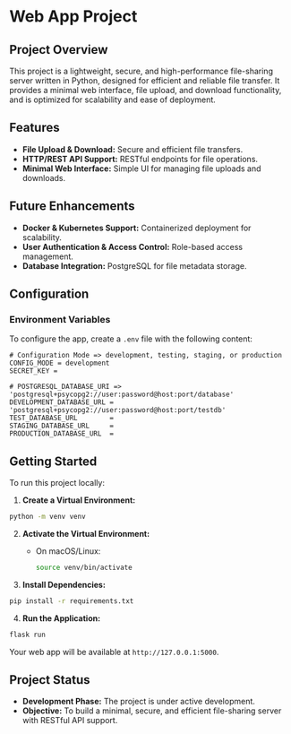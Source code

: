 
# Web App Project

## Project Overview
This project is a lightweight, secure, and high-performance file-sharing server written in Python, designed for efficient and reliable file transfer. It provides a minimal web interface, file upload, and download functionality, and is optimized for scalability and ease of deployment.

## Features
- **File Upload & Download:** Secure and efficient file transfers.
- **HTTP/REST API Support:** RESTful endpoints for file operations.
- **Minimal Web Interface:** Simple UI for managing file uploads and downloads.

## Future Enhancements
- **Docker & Kubernetes Support:** Containerized deployment for scalability.
- **User Authentication & Access Control:** Role-based access management.
- **Database Integration:** PostgreSQL for file metadata storage.

## Configuration

### Environment Variables
To configure the app, create a `.env` file with the following content:

```
# Configuration Mode => development, testing, staging, or production
CONFIG_MODE = development
SECRET_KEY = 

# POSTGRESQL_DATABASE_URI => 'postgresql+psycopg2://user:password@host:port/database'
DEVELOPMENT_DATABASE_URL = 'postgresql+psycopg2://user:password@host:port/testdb'
TEST_DATABASE_URL        =
STAGING_DATABASE_URL     =
PRODUCTION_DATABASE_URL  =
```

## Getting Started

To run this project locally:

1. **Create a Virtual Environment:**

```bash
python -m venv venv
```

2. **Activate the Virtual Environment:**
   - On macOS/Linux:
     ```bash
     source venv/bin/activate
     ```

3. **Install Dependencies:**

```bash
pip install -r requirements.txt
```

4. **Run the Application:**

```bash
flask run
```

Your web app will be available at `http://127.0.0.1:5000`.

## Project Status
- **Development Phase:** The project is under active development.
- **Objective:** To build a minimal, secure, and efficient file-sharing server with RESTful API support.

